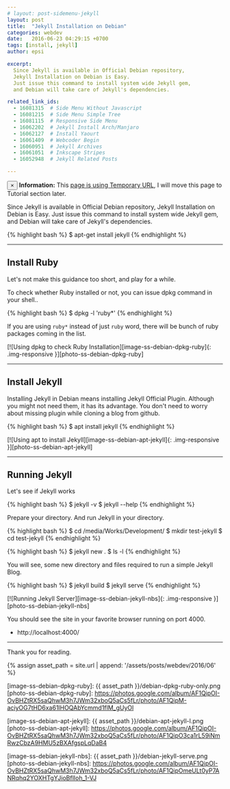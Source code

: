```yaml
---
# layout: post-sidemenu-jekyll
layout: post
title:  "Jekyll Installation on Debian"
categories: webdev
date:   2016-06-23 04:29:15 +0700
tags: [install, jekyll]
author: epsi

excerpt:
  Since Jekyll is available in Official Debian repository,
  Jekyll Installation on Debian is Easy.
  Just issue this command to install system wide Jekyll gem,
  and Debian will take care of Jekyll's dependencies.

related_link_ids: 
  - 16081315  # Side Menu Without Javascript
  - 16081215  # Side Menu Simple Tree
  - 16081115  # Responsive Side Menu
  - 16062202  # Jekyll Install Arch/Manjaro
  - 16062127  # Install Yaourt
  - 16061409  # Webcoder Begin
  - 16060951  # Jekyll Archives
  - 16061051  # Inkscape Stripes
  - 16052948  # Jekyll Related Posts

---
```


<div class="alert alert-dismissible alert-info">
  <button type="button" class="close" data-dismiss="alert">&times;</button>
  <strong>Information:</strong> This <a href="#" class="alert-link">page is using Temporary URL</a>,
  I will move this page to Tutorial section later.
</div>

Since Jekyll is available in Official Debian repository,
Jekyll Installation on Debian is Easy.
Just issue this command to install system wide Jekyll gem,
and Debian will take care of Jekyll's dependencies.

{% highlight bash %}
 $ apt-get install jekyll
{% endhighlight %}

-- -- --

## Install Ruby

Let's not make this guidance too short,
and play for a while.

To check whether Ruby installed or not,
you can issue dpkg command in your shell..

{% highlight bash %}
 $ dpkg -l 'ruby*'
{% endhighlight %}

If you are using <code>ruby*</code> instead of just <code>ruby</code> word,
there will be bunch of ruby packages coming in the list.

[![Using dpkg to check Ruby Installation][image-ss-debian-dpkg-ruby]{: .img-responsive }][photo-ss-debian-dpkg-ruby]

-- -- --

## Install Jekyll

Installing Jekyll in Debian means installing Jekyll Official Plugin.
Although you might not need them, it has its advantage.
You don't need to worry about missing plugin while cloning a blog from github.

{% highlight bash %}
 $ apt install jekyll
{% endhighlight %}

[![Using apt to install Jekyll][image-ss-debian-apt-jekyll]{: .img-responsive }][photo-ss-debian-apt-jekyll]

-- -- --

## Running Jekyll

Let's see if Jekyll works

{% highlight bash %}
 $ jekyll -v
 $ jekyll --help
{% endhighlight %}

Prepare your directory.
And run Jekyll in your directory.

{% highlight bash %}
 $ cd /media/Works/Development/
 $ mkdir test-jekyll
 $ cd test-jekyll
{% endhighlight %}

{% highlight bash %}
 $ jekyll new .
 $ ls -l
{% endhighlight %}

You will see, some new directory and files
required to run a simple Jekyll Blog.

{% highlight bash %}
 $ jekyll build
 $ jekyll serve
{% endhighlight %}


[![Running Jekyll Server][image-ss-debian-jekyll-nbs]{: .img-responsive }][photo-ss-debian-jekyll-nbs]

You should see the site in your favorite browser running on port 4000.

* http://localhost:4000/

-- -- --

Thank you for reading.



[//]: <> ( -- -- -- links below -- -- -- )

{% assign asset_path = site.url | append: '/assets/posts/webdev/2016/06' %}

[image-ss-debian-dpkg-ruby]: {{ asset_path }}/debian-dpkg-ruby-only.png
[photo-ss-debian-dpkg-ruby]: https://photos.google.com/album/AF1QipOI-OvBHZtRX5saQhwM3h7JWm32xboQ5aCs5fLr/photo/AF1QipM-aciyOG7tHD6xa61lHOQAbYcmmd1flM_gUyOl

[image-ss-debian-apt-jekyll]: {{ asset_path }}/debian-apt-jekyll-l.png
[photo-ss-debian-apt-jekyll]: https://photos.google.com/album/AF1QipOI-OvBHZtRX5saQhwM3h7JWm32xboQ5aCs5fLr/photo/AF1QipO3ca1rL59iNmRwzCbzA9HMU5zBXAfgspLqDaB4

[image-ss-debian-jekyll-nbs]: {{ asset_path }}/debian-jekyll-serve.png
[photo-ss-debian-jekyll-nbs]: https://photos.google.com/album/AF1QipOI-OvBHZtRX5saQhwM3h7JWm32xboQ5aCs5fLr/photo/AF1QipOmeULt0yP7ANRqhq2YOXHTgYJioBflIoh_1-VJ

